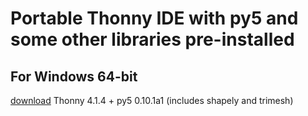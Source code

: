 # Portable Thonny IDE with py5 and some other libraries pre-installed

## For Windows 64-bit

[download](https://github.com/villares/thonny-portable-with-py5/releases/download/2024-07-04/thonny-414-with-py5-windows-portable.zip)
Thonny 4.1.4 + py5 0.10.1a1 (includes shapely and trimesh)
